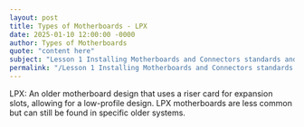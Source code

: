 ```yaml
---
layout: post
title: Types of Motherboards - LPX
date: 2025-01-10 12:00:00 -0000
author: Types of Motherboards
quote: "content here"
subject: "Lesson 1 Installing Motherboards and Connectors standards and specifications"
permalink: "/Lesson 1 Installing Motherboards and Connectors standards and specifications/Types of Motherboards/Types of Motherboards - LPX"
---
```


LPX: An older motherboard design that uses a riser card for expansion slots, allowing for a low-profile design. LPX motherboards are less common but can still be found in specific older systems.
